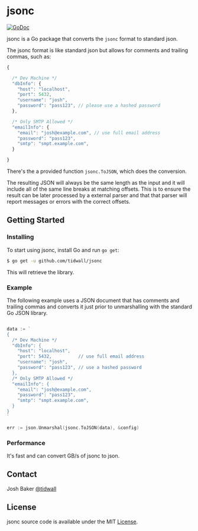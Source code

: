 # jsonc

[![GoDoc](https://img.shields.io/badge/api-reference-blue.svg?style=flat-square)](https://pkg.go.dev/github.com/tidwall/jsonc) 

jsonc is a Go package that converts the `jsonc` format to standard json.

The jsonc format is like standard json but allows for comments and trailing
commas, such as:

```js
{

  /* Dev Machine */
  "dbInfo": {
    "host": "localhost",
    "port": 5432,          
    "username": "josh",
    "password": "pass123", // please use a hashed password
  },

  /* Only SMTP Allowed */
  "emailInfo": {
    "email": "josh@example.com", // use full email address
    "password": "pass123",
    "smtp": "smpt.example.com",
  }

}
```

There's the a provided function `jsonc.ToJSON`, which does the conversion.

The resulting JSON will always be the same length as the input and it will
include all of the same line breaks at matching offsets. This is to ensure
the result can be later processed by a external parser and that that
parser will report messages or errors with the correct offsets.

## Getting Started

### Installing

To start using jsonc, install Go and run `go get`:

```sh
$ go get -u github.com/tidwall/jsonc
```

This will retrieve the library.

### Example

The following example uses a JSON document that has comments and trailing
commas and converts it just prior to unmarshalling with the standard Go
JSON library.

```go

data := `
{
  /* Dev Machine */
  "dbInfo": {
    "host": "localhost",
    "port": 5432,          // use full email address
    "username": "josh",
    "password": "pass123", // use a hashed password
  },
  /* Only SMTP Allowed */
  "emailInfo": {
    "email": "josh@example.com",
    "password": "pass123",
    "smtp": "smpt.example.com",
  }
}
`

err := json.Unmarshal(jsonc.ToJSON(data), &config)

```

### Performance

It's fast and can convert GB/s of jsonc to json.

## Contact

Josh Baker [@tidwall](http://twitter.com/tidwall)

## License

jsonc source code is available under the MIT [License](/LICENSE).
